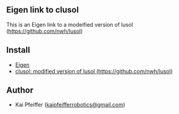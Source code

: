 ## Eigen link to clusol

This is an Eigen link to a modeified version of lusol (https://github.com/nwh/lusol)

## Install 
   * [Eigen](http://eigen.tuxfamily.org/index.php?title=Main_Page)
   * [clusol: modified version of lusol (https://github.com/nwh/lusol)](https://github.com/pfeiffer-kai/clusol)
     
## Author

- Kai Pfeiffer (<kaipfeifferrobotics@gmail.com>) 
